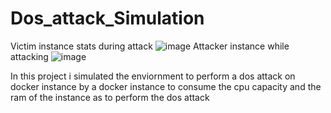 # Dos_attack_Simulation
Victim instance stats during attack
![image](https://github.com/user-attachments/assets/16689f21-20d3-417f-a7e2-69e0e0e3c587)
Attacker instance while attacking
![image](https://github.com/user-attachments/assets/a7dc1ce5-e627-4782-8ecb-bf8028792337)

In this project i simulated the enviornment to perform a dos attack on docker instance 
by a docker instance to consume the cpu capacity and the ram of the instance as to perform the dos attack

